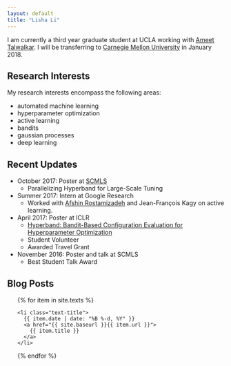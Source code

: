 ```yaml
---
layout: default
title: "Lisha Li"
---
```


I am currently a third year graduate student at UCLA working with [Ameet Talwalkar](http://www.cs.cmu.edu/~atalwalk/).  I will be transferring to [Carnegie Mellon University](https://www.ml.cmu.edu/) in January 2018.

## Research Interests
My research interests encompass the following areas:
* automated machine learning
* hyperparameter optimization
* active learning
* bandits
* gaussian processes
* deep learning 

## Recent Updates
* October 2017: Poster at [SCMLS](https://sites.google.com/view/socalml17/home)
	* Parallelizing Hyperband for Large-Scale Tuning
* Summer 2017:  Intern at Google Research
	* Worked with [Afshin Rostamizadeh](https://research.google.com/pubs/author36233.html) and Jean-Fran&#x00E7;ois Kagy on active learning.
* April 2017: Poster at ICLR
	* [Hyperband: Bandit-Based Configuration Evaluation for Hyperparameter Optimization](https://openreview.net/pdf?id=ry18Ww5ee)
	* Student Volunteer
	* Awarded Travel Grant
* November 2016: Poster and talk at SCMLS
	* Best Student Talk Award


<div class="toc">
  <h2>Blog Posts</h2>
  <ul class="texts">
  {% for item in site.texts %}
  
    <li class="text-title">
      {{ item.date | date: "%B %-d, %Y" }}
      <a href="{{ site.baseurl }}{{ item.url }}">
        {{ item.title }}
      </a>
    </li>
  {% endfor %}
  </ul>
</div>

